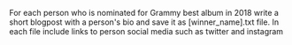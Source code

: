 For each person who is nominated for Grammy best album in 2018 write a short blogpost with a person's bio and save it as [winner_name].txt file. In each file include links to person social media such as twitter and instagram